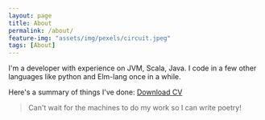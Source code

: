 ```yaml
---
layout: page
title: About
permalink: /about/
feature-img: "assets/img/pexels/circuit.jpeg"
tags: [About]
---
```


I'm a developer with experience on JVM, Scala, Java. I code in a few other languages like python and Elm-lang once in a while.

Here's a summary of things I've done:
[Download CV](https://prasoonj.github.io/snortingcode/assets/documents/PrasoonJoshi-Resume.pdf)

>Can't wait for the machines to do my work so I can write poetry!
